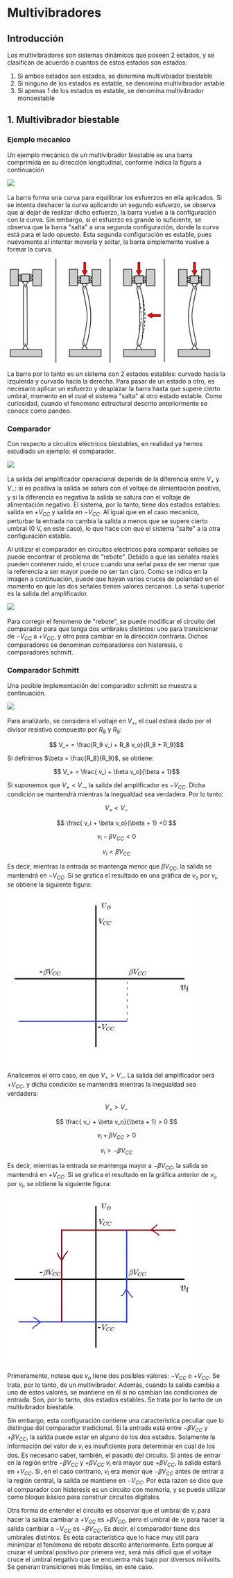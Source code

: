 # Multivibradores

## Introducción

Los multivibradores son sistemas dinámicos que poseen 2 estados, y se clasifican de acuerdo a cuantos de estos estados son estados: 
1. Si ambos estados son estados, se denomina multivibrador biestable
2. Si ninguno de los estados es estable, se denomina multivibrador astable 
3. Si apenas 1 de los estados es estable, se denomina multivibrador monoestable

## 1. Multivibrador biestable

### Ejemplo mecanico

Un ejemplo mecánico de un multivibrador biestable es una barra comprimida en su dirección longitudinal, conforme indica la figura a continuación

<img src="https://upload.wikimedia.org/wikipedia/commons/4/43/Buckled_column.svg" width="200">

La barra forma una curva para equilibrar los esfuerzos en ella aplicados. Si se intenta deshacer la curva aplicando un segundo esfuerzo, se observa que al dejar de realizar dicho esfuerzo, la barra vuelve a la configuración con la curva. Sin embargo, si el esfuerzo es grande lo suficiente, se observa que la barra "salta" a una segunda configuración, donde la curva está para el lado opuesto. Esta segunda configuración es estable, pues nuevamente al intentar moverla y soltar, la barra simplemente vuelve a formar la curva.

![14_buckling](../img/14_buckling.png "buckling")

La barra por lo tanto es un sistema con 2 estados estables: curvado hacia la izquierda y curvado hacia la derecha. Para pasar de un estado a otro, es necesario aplicar un esfuerzo y desplazar la barra hasta que supere cierto umbral,  momento en el cual el sistema "salta" al otro estado estable. 
Como curiosidad, cuando el fenomeno estructural descrito anteriormente se conoce como pandeo.

### Comparador

Con respecto a circuitos eléctricos biestables, en realidad ya hemos estudiado un ejemplo: el comparador.

<img src="https://julianodb.github.io/electronic_circuits_diagrams/comparator.png" width="300">

La salida del amplificador operacional depende de la diferencia entre $V_+$ y $V_-$: si es positiva la salida se satura con el voltaje de almientación positiva, y si la diferencia es negativa la salida se satura con el voltaje de alimentación negativo. El sistema, por lo tanto, tiene dos estados estables: salida en $+V_{CC}$ y salida en $-V_{CC}$. Al igual que en el caso mecanico, perturbar la entrada no cambia la salida a menos que se supere cierto umbral (0 V, en este caso), lo que hace con que el sistema "salte" a la otra configuración estable.

Al utilizar el comparador en circuitos eléctricos para comparar señales se puede encontrar el problema de "rebote". Debido a que las señales reales pueden contener ruido, el cruce cuando una señal pasa de ser menor que la referencia a ser mayor puede no ser tan claro. Como se indica en la imagen a continuación, puede que hayan varios cruces de polaridad en el momento en que las dos señales tienen valores cercanos. La señal superior es la salida del amplificador.

<img src="https://www.analog.com/-/media/images/analog-dialogue/en/volume-34/number-1/articles/curing-comparator-instability-with-hysteresis/comparators-fig-01.gif?la=en&imgver=1" width="300">

Para corregir el fenomeno de "rebote", se puede modificar el circuito del comparador para que tenga dos umbrales distintos: uno para transicionar de $-V_{CC}$ a $+V_{CC}$, y otro para cambiar en la dirección contraria. Dichos comparadores se denominan comparadores con histeresis, o comparadores schmitt.

### Comparador Schmitt

Una posible implementación del comparador schmitt se muestra a continuación.

<img src="https://julianodb.github.io/electronic_circuits_diagrams/comparator_schmitt_non_inverting.png" width="300">

Para analizarlo, se considera el voltaje en $V_+$, el cual estará dado por el divisor resistivo compuesto por $R_8$ y $R_9$:

$$ V_+ = \frac{R_9 v_i + R_8 v_o}{R_8 + R_9}$$

Si definimos $\beta = \frac{R_8}{R_9}$, se obtiene:

$$ V_+ = \frac{ v_i + \beta v_o}{\beta + 1}$$

Si suponemos que $V_+ < V_-$, la salida del amplificador es $-V_{CC}$. Dicha condición se mantendrá mientras la inegualdad sea verdadera. Por lo tanto:

$$V_+ < V_-$$

$$ \frac{ v_i + \beta v_o}{\beta + 1} <0 $$

$$ v_i - \beta V_{CC} <0 $$

$$ v_i < \beta V_{CC} $$

Es decir, mientras la entrada se mantenga menor que $\beta V_{CC}$, la salida se mantendrá en $-V_{CC}$. Si se grafica el resultado en una gráfica de $v_o$ por $v_i$, se obtiene la siguiente figura:

![schmitt1](../img/14_schmitt_voltage.gif)

Analicemos el otro caso, en que $V_+ > V_-$. La salida del amplificador será $+V_{CC}$, y dicha condición se mantendrá mientras la inegualdad sea verdadera:

$$V_+ > V_-$$

$$ \frac{ v_i + \beta v_o}{\beta + 1} > 0 $$

$$ v_i + \beta V_{CC} > 0 $$

$$ v_i > - \beta V_{CC} $$

Es decir, mientras la entrada se mantenga mayor a $- \beta V_{CC}$, la salida se mantendrá en $+V_{CC}$. Si se grafica el resultado en la gráfica anterior de $v_o$ por $v_i$, se obtiene la siguiente figura:

![schmitt2](../img/14_schmitt_voltage_complete.gif)

Primeramente, notese que $v_o$ tiene dos posibles valores: $-V_{CC}$ o $+V_{CC}$. Se trata, por lo tanto, de un multivibrador. Además, cuando la salida cambia a uno de estos valores, se mantiene en él si no cambian las condiciones de entrada. Son, por lo tanto, dos estados estables. Se trata por lo tanto de un multivibrador biestable. 

Sin embargo, esta configuración contiene una característica peculiar que lo distingue del comparador tradicional. Si la entrada está entre $-\beta V_{CC}$ y $+\beta V_{CC}$, la salida puede estar en alguno de los dos estados. Solamente la información del valor de $v_i$ es insuficiente para determinar en cual de los dos. Es necesario saber, también, el pasado del circuito. Si antes de entrar en la región entre $-\beta V_{CC}$ y $+\beta V_{CC}$ $v_i$ era mayor que $+\beta V_{CC}$, la salida estará en $+V_{CC}$. Si, en el caso contrario, $v_i$ era menor que $-\beta V_{CC}$ antes de entrar a la región central, la salida se mantiene en $-V_{CC}$. Por ésta razon se dice que el comparador con histeresis es un circuito con memoria, y se puede utilizar como bloque básico para construir circuitos digitales.

Otra forma de entender el circuito es observar que el umbral de $v_i$ para hacer la salida cambiar a $+V_{CC}$ es $+\beta V_{CC}$, pero el umbral de $v_i$ para hacer la salida cambiar a $-V_{CC}$ es $-\beta V_{CC}$. Es decir, el comparador tiene dos umbrales distintos. Es ésta característica que lo hace muy útil para minimizar el fenómeno de rebote descrito anteriormente. Esto porque al cruzar el umbral positivo por primera vez, será más dificil que el voltaje cruce el umbral negativo que se encuentra más bajo por diversos milivolts. Se generan transiciones más limpias, en este caso.
